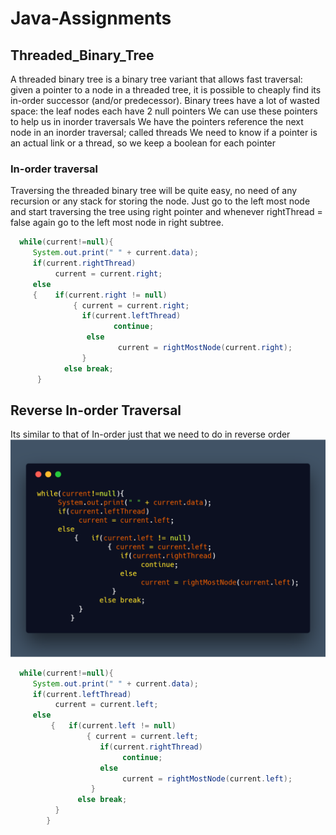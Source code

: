 # Java-Assignments

## Threaded_Binary_Tree

A threaded binary tree is a binary tree variant that allows fast traversal: given a pointer to a node in a threaded tree, it is possible to cheaply find its in-order successor (and/or predecessor).
Binary trees have a lot of wasted space: the leaf nodes each have 2 null pointers
We can use these pointers to help us in inorder traversals
We have the pointers reference the next node in an inorder traversal; called threads
We need to know if a pointer is an actual link or a thread, so we keep a boolean for each pointer

### In-order traversal
Traversing the threaded binary tree will be quite easy, no need of any recursion or any stack for storing the node. Just go to the left most node and start traversing the tree using right pointer and whenever rightThread = false again go to the left most node in right subtree.

```java
  while(current!=null){
     System.out.print(" " + current.data);
     if(current.rightThread)
          current = current.right;
     else
     {    if(current.right != null)
              { current = current.right;
                if(current.leftThread)
                       continue;
                 else
                        current = rightMostNode(current.right);
                }
            else break; 
      }
```

## Reverse In-order Traversal
Its similar to that of In-order just that we need to do in reverse order
![Reverse inorder](/images/carbon.png)
```java
  while(current!=null){
     System.out.print(" " + current.data);
     if(current.leftThread)
          current = current.left;
     else 
         {   if(current.left != null)
                 { current = current.left;
                    if(current.rightThread)
                         continue;
                    else
                         current = rightMostNode(current.left);
                  }
               else break;   
          }
        }
```
